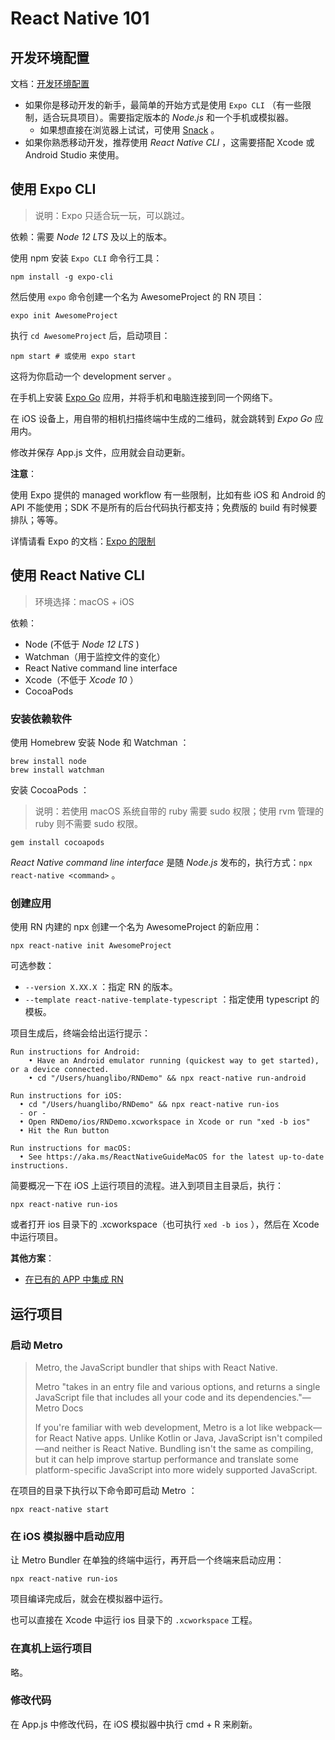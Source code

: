 # React Native 101

## 开发环境配置

文档：[开发环境配置](https://reactnative.dev/docs/environment-setup)

- 如果你是移动开发的新手，最简单的开始方式是使用 `Expo CLI` （有一些限制，适合玩具项目）。需要指定版本的 *Node.js* 和一个手机或模拟器。
  - 如果想直接在浏览器上试试，可使用 [Snack](https://snack.expo.dev/) 。
- 如果你熟悉移动开发，推荐使用 *React Native CLI* ，这需要搭配 Xcode 或 Android Studio 来使用。

## 使用 Expo CLI

> 说明：Expo 只适合玩一玩，可以跳过。

依赖：需要 *Node 12 LTS* 及以上的版本。

使用 npm 安装 `Expo CLI` 命令行工具：

```console
npm install -g expo-cli
```

然后使用 `expo` 命令创建一个名为 AwesomeProject 的 RN 项目：

```console
expo init AwesomeProject
```

执行 `cd AwesomeProject` 后，启动项目：

```console
npm start # 或使用 expo start
```

这将为你启动一个 development server 。

在手机上安装 [Expo Go](https://expo.dev/client) 应用，并将手机和电脑连接到同一个网络下。

在 iOS 设备上，用自带的相机扫描终端中生成的二维码，就会跳转到 *Expo Go* 应用内。

修改并保存 App.js 文件，应用就会自动更新。

**注意**：

使用 Expo 提供的 managed workflow 有一些限制，比如有些 iOS 和 Android 的 API 不能使用；SDK 不是所有的后台代码执行都支持；免费版的 build 有时候要排队；等等。

详情请看 Expo 的文档：[Expo 的限制](https://docs.expo.dev/introduction/why-not-expo/)

## 使用 React Native CLI

> 环境选择：macOS + iOS

依赖：

- Node (不低于 *Node 12 LTS* )
- Watchman（用于监控文件的变化）
- React Native command line interface
- Xcode（不低于 *Xcode 10* ）
- CocoaPods

### 安装依赖软件

使用 Homebrew 安装 Node 和 Watchman ：

```console
brew install node
brew install watchman
```

安装 CocoaPods ：

> 说明：若使用 macOS 系统自带的 ruby 需要 sudo 权限；使用 rvm 管理的 ruby 则不需要 sudo 权限。

```console
gem install cocoapods
```

*React Native command line interface* 是随 *Node.js* 发布的，执行方式：`npx react-native <command>` 。

### 创建应用

使用 RN 内建的 npx 创建一个名为 AwesomeProject 的新应用：

```console
npx react-native init AwesomeProject
```

可选参数：

- `--version X.XX.X` ：指定 RN 的版本。
- `--template react-native-template-typescript` ：指定使用 typescript 的模板。

项目生成后，终端会给出运行提示：

```plaintext
Run instructions for Android:
    • Have an Android emulator running (quickest way to get started), or a device connected.
    • cd "/Users/huanglibo/RNDemo" && npx react-native run-android

Run instructions for iOS:
  • cd "/Users/huanglibo/RNDemo" && npx react-native run-ios
  - or -
  • Open RNDemo/ios/RNDemo.xcworkspace in Xcode or run "xed -b ios"
  • Hit the Run button

Run instructions for macOS:
  • See https://aka.ms/ReactNativeGuideMacOS for the latest up-to-date instructions.
```

简要概况一下在 iOS 上运行项目的流程。进入到项目主目录后，执行：

```console
npx react-native run-ios
```

或者打开 ios 目录下的 .xcworkspace（也可执行 `xed -b ios` ），然后在 Xcode 中运行项目。

**其他方案**：

- [在已有的 APP 中集成 RN](https://reactnative.dev/docs/integration-with-existing-apps)

## 运行项目

### 启动 Metro

> Metro, the JavaScript bundler that ships with React Native.
>  
> Metro "takes in an entry file and various options, and returns a single JavaScript file that includes all your code and its dependencies."—Metro Docs
>  
> If you're familiar with web development, Metro is a lot like webpack—for React Native apps. Unlike Kotlin or Java, JavaScript isn't compiled—and neither is React Native. Bundling isn't the same as compiling, but it can help improve startup performance and translate some platform-specific JavaScript into more widely supported JavaScript.

在项目的目录下执行以下命令即可启动 Metro ：

```console
npx react-native start
```

### 在 iOS 模拟器中启动应用

让 Metro Bundler 在单独的终端中运行，再开启一个终端来启动应用：

```console
npx react-native run-ios
```

项目编译完成后，就会在模拟器中运行。

也可以直接在 Xcode 中运行 ios 目录下的 `.xcworkspace` 工程。

### 在真机上运行项目

略。

### 修改代码

在 App.js 中修改代码，在 iOS 模拟器中执行 cmd + R 来刷新。
